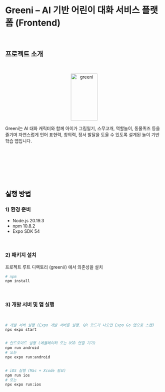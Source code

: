 # Greeni – AI 기반 어린이 대화 서비스 플랫폼 (Frontend)
<br>

## 프로젝트 소개
<br>

<p align="center">
  <img width="85" height="150" alt="greeni" src="https://github.com/user-attachments/assets/93bdded6-2686-4e56-b69c-a8ccee5fb3d5" />
</p>
Greeni는 AI 대화 캐릭터와 함께 아이가 그림일기, 스무고개, 역할놀이, 동물퀴즈 등을 즐기며  
자연스럽게 언어 표현력, 창의력, 정서 발달을 도울 수 있도록 설계된 놀이 기반 학습 앱입니다.  

<br><br>
---
<br>

## 실행 방법

### 1) 환경 준비
- Node.js 20.19.3
- npm 10.8.2
- Expo SDK 54
<br>

### 2) 패키지 설치
프로젝트 루트 디렉토리 (greeni/) 에서 의존성을 설치
```bash
# npm
npm install
```
<br>

### 3) 개발 서버 및 앱 실행
<br>

```bash
# 개발 서버 실행 (Expo 개발 서버를 실행. QR 코드가 나오면 Expo Go 앱으로 스캔)
npx expo start


# 안드로이드 실행 (에뮬레이터 또는 USB 연결 기기)
npm run android
# 또는
npx expo run:android


# iOS 실행 (Mac + Xcode 필요)
npm run ios
# 또는
npx expo run:ios
```
